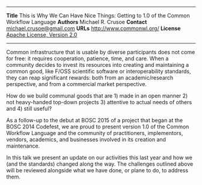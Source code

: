 --------------   -------------------------------------------
**Title**        This is Why We Can Have Nice Things: Getting to 1.0 of the Common Workflow Language
**Authors**      Michael R. Crusoe
**Contact**      michael.crusoe@gmail.com
**URLs**         <http://www.commonwl.org/>
**License**      [Apache License, Version 2.0](https://github.com/common-workflow-language/common-workflow-language/blob/master/LICENSE.txt)
--------------   -------------------------------------------

Common infrastructure that is usable by diverse participants does not come for
free: it requires cooperation, patience, time, and care. When a community
decides to invest its resources into creating and maintaining a common good,
like F/OSS scientific software or interoperability standards, they can reap
significant rewards: both from an academic/research perspective, and from a
commercial market perspective.

How do we build communal goods that are 1) made in an open manner 2) not
heavy-handed top-down projects 3) attentive to actual needs of others and 4)
still useful?

As a follow-up to the debut at BOSC 2015 of a project that began at the BOSC
2014 Codefest, we are proud to present version 1.0 of the Common Workflow
Language and the community of practitioners, implementors, vendors, academics,
and businesses involved in its creation and maintenance. 

In this talk we present an update on our activities this last year and how we
(and the standards) changed along the way. The challenges outlined above will
be reviewed alongside what we have done, or plane to do, to address them.

